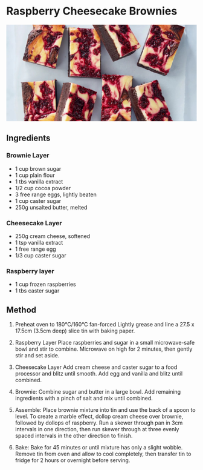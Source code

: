 # Raspberry Cheesecake Brownies

![Raspberry Cheesecake Brownies](RaspberryCheesecakeBrownies.jpg)

## Ingredients

###  Brownie Layer
- 1 cup brown sugar
- 1 cup plain flour
- 1 tbs vanilla extract
- 1/2 cup cocoa powder
- 3 free range eggs, lightly beaten
- 1 cup caster sugar
- 250g unsalted butter, melted

### Cheesecake Layer
- 250g cream cheese, softened
- 1 tsp vanilla extract
- 1 free range egg
- 1/3 cup caster sugar

### Raspberry layer
- 1 cup frozen raspberries
- 1 tbs caster sugar


## Method

1. Preheat oven to 180°C/160°C fan-forced
Lightly grease and line a 27.5 x 17.5cm (3.5cm deep) slice tin with baking paper.

2. Raspberry Layer
Place raspberries and sugar in a small microwave-safe bowl and stir to combine.
Microwave on high for 2 minutes, then gently stir and set aside.

3. Cheesecake Layer
Add cream cheese and caster sugar to a food processor and blitz until smooth.
Add egg and vanilla and blitz until combined.

4. Brownie:
Combine sugar and butter in a large bowl.
Add remaining ingredients with a pinch of salt and mix until combined.

5. Assemble:
Place brownie mixture into tin and use the back of a spoon to level.
To create a marble effect, dollop cream cheese over brownie, followed by dollops of raspberry.
Run a skewer through pan in 3cm intervals in one direction, then run skewer through at three evenly spaced intervals in the other direction to finish.

6. Bake:
Bake for 45 minutes or until mixture has only a slight wobble.
Remove tin from oven and allow to cool completely, then transfer tin to fridge for 2 hours or overnight before serving.